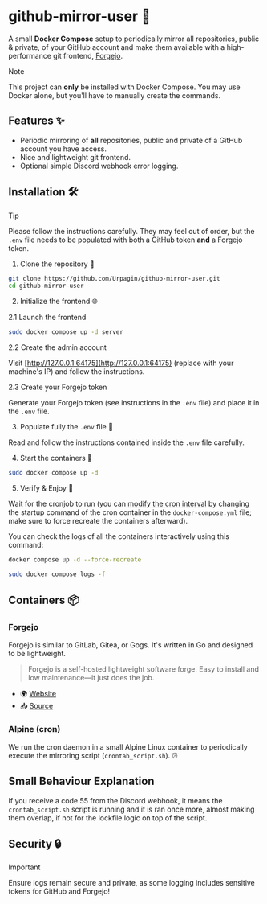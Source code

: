 # github-mirror-user 🚀

A small **Docker Compose** setup to periodically mirror all repositories, public & private, of your GitHub account and make them available with a high-performance git frontend, [Forgejo](https://forgejo.org/).

> [!NOTE]
> This project can **only** be installed with Docker Compose. You may use Docker alone, but you'll have to manually create the commands.

## Features ✨

* Periodic mirroring of **all** repositories, public and private of a GitHub account you have access.
* Nice and lightweight git frontend.
* Optional simple Discord webhook error logging.

## Installation 🛠️

> [!TIP]
> Please follow the instructions carefully. They may feel out of order, but the `.env` file needs to be populated with both a GitHub token **and** a Forgejo token.

1. Clone the repository 📂

```bash
git clone https://github.com/Urpagin/github-mirror-user.git
cd github-mirror-user
```  

2. Initialize the frontend 🌐

2.1 Launch the frontend

```bash
sudo docker compose up -d server
```

2.2 Create the admin account

Visit [http://127.0.0.1:64175](http://127.0.0.1:64175) (replace with your machine's IP) and follow the instructions.

2.3 Create your Forgejo token

Generate your Forgejo token (see instructions in the `.env` file) and place it in the `.env` file.

3. Populate fully the `.env` file 📄

Read and follow the instructions contained inside the `.env` file carefully.

4. Start the containers 🐳

```bash
sudo docker compose up -d
```

5. Verify & Enjoy 🎉

Wait for the cronjob to run (you can [modify the cron interval](https://crontab.guru/) by changing the startup command of the cron container in the `docker-compose.yml` file; make sure to force recreate the containers afterward).

You can check the logs of all the containers interactively using this command:
```bash
docker compose up -d --force-recreate
```

```bash
sudo docker compose logs -f
```

## Containers 📦

### Forgejo

Forgejo is similar to GitLab, Gitea, or Gogs. It's written in Go and designed to be lightweight.

> Forgejo is a self-hosted lightweight software forge. Easy to install and low maintenance—it just does the job.

* 🌍 [Website](https://forgejo.org/)
* 📥 [Source](https://codeberg.org/forgejo/forgejo)

### Alpine (cron)

We run the cron daemon in a small Alpine Linux container to periodically execute the mirroring script (`crontab_script.sh`). ⏰

## Small Behaviour Explanation

If you receive a code 55 from the Discord webhook, it means the `crontab_script.sh` script is running
and it is ran once more, almost making them overlap, if not for the lockfile logic on top of the script.

## Security 🔒

> [!IMPORTANT]
> Ensure logs remain secure and private, as some logging includes sensitive tokens for GitHub and Forgejo!

